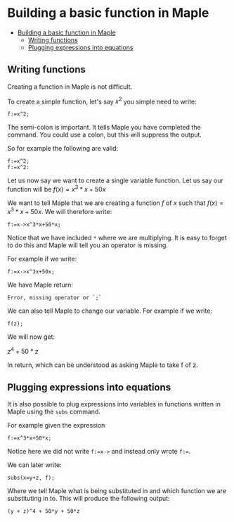 # Building a basic function in Maple

- [Building a basic function in Maple](#building-a-basic-function-in-maple)
  - [Writing functions](#writing-functions)
  - [Plugging expressions into equations](#plugging-expressions-into-equations)

## Writing functions

Creating a function in Maple is not difficult.

To create a simple function, let's say $x^2$ you simple need to write:

```
f:=x^2;
```

The semi-colon is important. It tells Maple you have completed the command. You could use a colon, but this will suppress the output.

So for example the following are valid:

```
f:=x^2;
f:=x^2:
```

Let us now say we want to create a single variable function. Let us say our function will be $f(x)=x^3*x+50x$

We want to tell Maple that we are creating a function $f$ of $x$ such that $f(x)=x^3*x+50x$. We will therefore write:

```
f:=x->x^3*x+50*x;
```

Notice that we have included `*` where we are multiplying. It is easy to forget to do this and Maple will tell you an operator is missing.

For example if we write:

```
f:=x->x^3x+50x;
```

We have Maple return:

```
Error, missing operator or `;`
```

We can also tell Maple to change our variable. For example if we write:

```
f(z);
```

We will now get:

$z^4 + 50*z$

In return, which can be understood as asking Maple to take f of z.

## Plugging expressions into equations

It is also possible to plug expressions into variables in functions written in Maple using the `subs` command.

For example given the expression

```
f:=x^3*x+50*x;
```

Notice here we did not write `f:=x->` and instead only wrote `f:=`.

We can later write:

```
subs(x=y+z, f);
```

Where we tell Maple what is being substituted in and which function we are substituting in to. This will produce the following output:

```
(y + z)^4 + 50*y + 50*z
```
